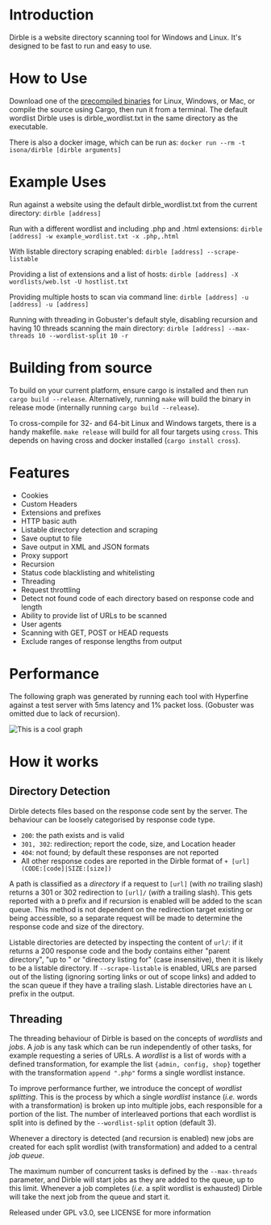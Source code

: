 # Introduction

Dirble is a website directory scanning tool for Windows and Linux. It's designed to be fast to run and easy to use.

# How to Use

Download one of the [precompiled binaries](https://github.com/nccgroup/dirble/releases/latest) for Linux, Windows, or Mac, or compile the source using Cargo, then run it from a terminal. The default wordlist Dirble uses is dirble_wordlist.txt in the same directory as the executable.

There is also a docker image, which can be run as:
`docker run --rm -t isona/dirble [dirble arguments]`

# Example Uses

Run against a website using the default dirble_wordlist.txt from the current directory:
`dirble [address]`

Run with a different wordlist and including .php and .html extensions:
`dirble [address] -w example_wordlist.txt -x .php,.html`

With listable directory scraping enabled:
`dirble [address] --scrape-listable`

Providing a list of extensions and a list of hosts:
`dirble [address] -X wordlists/web.lst -U hostlist.txt`

Providing multiple hosts to scan via command line:
`dirble [address] -u [address] -u [address]`

Running with threading in Gobuster's default style, disabling recursion and having 10 threads scanning the main directory:
`dirble [address] --max-threads 10 --wordlist-split 10 -r`

# Building from source

To build on your current platform, ensure cargo is installed and then run `cargo build --release`. Alternatively, running `make` will build the binary in release mode (internally running `cargo build --release`).

To cross-compile for 32- and 64-bit Linux and Windows targets, there is a handy makefile. `make release` will build for all four targets using `cross`. This depends on having cross and docker installed (`cargo install cross`).

# Features

* Cookies
* Custom Headers
* Extensions and prefixes
* HTTP basic auth
* Listable directory detection and scraping
* Save ouptut to file
* Save output in XML and JSON formats
* Proxy support
* Recursion
* Status code blacklisting and whitelisting
* Threading
* Request throttling
* Detect not found code of each directory based on response code and length
* Ability to provide list of URLs to be scanned
* User agents
* Scanning with GET, POST or HEAD requests
* Exclude ranges of response lengths from output

# Performance

The following graph was generated by running each tool with Hyperfine against a test server with 5ms latency and 1% packet loss. (Gobuster was omitted due to lack of recursion).

![This is a cool graph](images/comparison_graph.png)

# How it works

## Directory Detection

Dirble detects files based on the response code sent by the server. The behaviour can be loosely categorised by response code type.
* `200`: the path exists and is valid
* `301, 302`: redirection; report the code, size, and Location header
* `404`: not found; by default these responses are not reported
* All other response codes are reported in the Dirble format of `+ [url] (CODE:[code]|SIZE:[size])`

A path is classified as a *directory* if a request to `[url]` (with *no* trailing slash) returns a 301 or 302 redirection to `[url]/` (*with* a trailing slash). This gets reported with a `D` prefix and if recursion is enabled will be added to the scan queue. 
This method is not dependent on the redirection target existing or being accessible, so a separate request will be made to determine the response code and size of the directory.

Listable directories are detected by inspecting the content of `url/`: if it returns a 200 response code and the body contains either "parent directory", "up to " or "directory listing for" (case insensitive), then it is likely to be a listable directory. If `--scrape-listable` is enabled, URLs are parsed out of the listing (ignoring sorting links or out of scope links) and added to the scan queue if they have a trailing slash. Listable directories have an `L` prefix in the output.

## Threading
The threading behaviour of Dirble is based on the concepts of *wordlists* and *jobs*. A *job* is any task which can be run independently of other tasks, for example requesting a series of URLs. A *wordlist* is a list of words with a defined transformation, for example the list `{admin, config, shop}` together with the transformation `append ".php"` forms a single wordlist instance.

To improve performance further, we introduce the concept of *wordlist splitting*. This is the process by which a single *wordlist* instance (*i.e.* words with a transformation) is broken up into multiple jobs, each responsible for a portion of the list. The number of interleaved portions that each wordlist is split into is defined by the `--wordlist-split` option (default 3).

Whenever a directory is detected (and recursion is enabled) new jobs are created for each split wordlist (with transformation) and added to a central *job queue*.

The maximum number of concurrent tasks is defined by the `--max-threads` parameter, and Dirble will start jobs as they are added to the queue, up to this limit. Whenever a job completes (*i.e.* a split wordlist is exhausted) Dirble will take the next job from the queue and start it.

Released under GPL v3.0, see LICENSE for more information
